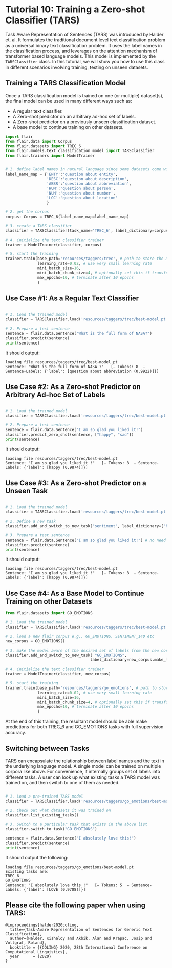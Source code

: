 # Tutorial 10: Training a Zero-shot Classifier (TARS)

Task Aware Representation of Sentences (TARS) was introduced by Halder et. al. It formulates the
traditional document level text classification problem as a universal binary text classification
problem. It uses the label names in the classification process, and leverages on the attention mechanism
of transformer based language models. This model is implemented by the `TARSClassifier` class. In this
tutorial, we will show you how to use this class in different scenarios involving training, testing on
unseen datasets.

## Training a TARS Classification Model

Once a TARS classification model is trained on one (or multiple) dataset(s), the final model
can be used in many different ways such as:
* A regular text classifier.
* A Zero-shot predictor on an arbitrary ad-hoc set of labels.
* A Zero-shot predictor on a previously unseen classification dataset. 
* A base model to continue training on other datasets.

```python
import flair
from flair.data import Corpus
from flair.datasets import TREC_6
from flair.models.text_classification_model import TARSClassifier
from flair.trainers import ModelTrainer


# 1. define label names in natural language since some datasets come with cryptic set of labels
label_name_map = {'ENTY':'question about entity',
                  'DESC':'question about description',
                  'ABBR':'question about abbreviation',
                  'HUM':'question about person',
                  'NUM':'question about number',
                  'LOC':'question about location'
                  }

# 2. get the corpus                  
corpus: Corpus = TREC_6(label_name_map=label_name_map)

# 3. create a TARS classifier
classifier = TARSClassifier(task_name='TREC_6', label_dictionary=corpus.make_label_dictionary())

# 4. initialize the text classifier trainer
trainer = ModelTrainer(classifier, corpus)

# 5. start the training
trainer.train(base_path='resources/taggers/trec', # path to store the model artifacts
              learning_rate=0.02, # use very small learning rate
              mini_batch_size=16,
              mini_batch_chunk_size=4, # optionally set this if transformer is too much for your machine
              max_epochs=10, # terminate after 10 epochs
              )


```

## Use Case #1: As a Regular Text Classifier
```python

# 1. Load the trained model
classifier = TARSClassifier.load('resources/taggers/trec/best-model.pt')

# 2. Prepare a test sentence
sentence = flair.data.Sentence("What is the full form of NASA?")
classifier.predict(sentence)
print(sentence)

```
It should output:
```
loading file resources/taggers/trec/best-model.pt
Sentence: "What is the full form of NASA ?"   [− Tokens: 8  − Sentence-Labels: {'label': [question about abbreviation (0.9922)]}]
```

## Use Case #2: As a Zero-shot Predictor on Arbitrary Ad-hoc Set of Labels
```python

# 1. Load the trained model
classifier = TARSClassifier.load('resources/taggers/trec/best-model.pt')

# 2. Prepare a test sentence
sentence = flair.data.Sentence("I am so glad you liked it!")
classifier.predict_zero_shot(sentence, ["happy", "sad"])
print(sentence)

```
It should output:
```
loading file resources/taggers/trec/best-model.pt
Sentence: "I am so glad you liked it !"   [− Tokens: 8  − Sentence-Labels: {'label': [happy (0.9874)]}]
```


## Use Case #3: As a Zero-shot Predictor on a Unseen Task
```python

# 1. Load the trained model
classifier = TARSClassifier.load('resources/taggers/trec/best-model.pt')

# 2. Define a new task
classifier.add_and_switch_to_new_task("sentiment", label_dictionary=["happy", "sad"])

# 3. Prepare a test sentence
sentence = flair.data.Sentence("I am so glad you liked it!") # no need to provide the labels in this way
classifier.predict(sentence)
print(sentence)

```
It should output:
```
loading file resources/taggers/trec/best-model.pt
Sentence: "I am so glad you liked it !"   [− Tokens: 8  − Sentence-Labels: {'label': [happy (0.9874)]}]
```

## Use Case #4: As a Base Model to Continue Training on other Datasets
```python
from flair.datasets import GO_EMOTIONS

# 1. Load the trained model
classifier = TARSClassifier.load('resources/taggers/trec/best-model.pt')

# 2. load a new flair corpus e.g., GO_EMOTIONS, SENTIMENT_140 etc
new_corpus = GO_EMOTIONS()

# 3. make the model aware of the desired set of labels from the new corpus
classifier.add_and_switch_to_new_task( "GO_EMOTIONS",
                                     label_dictionary=new_corpus.make_label_dictionary())

# 4. initialize the text classifier trainer
trainer = ModelTrainer(classifier, new_corpus)

# 5. start the training
trainer.train(base_path='resources/taggers/go_emotions', # path to store the model artifacts
              learning_rate=0.02, # use very small learning rate
              mini_batch_size=16,
              mini_batch_chunk_size=4, # optionally set this if transformer is too much for your machine
              max_epochs=10, # terminate after 10 epochs
              )

```
At the end of this training, the resultant model should be able make predictions for both TREC_6 and GO_EMOTIONS tasks with full supervision accuracy.

## Switching between Tasks

TARS can encapsulate the relationship between label names and the text in the underlying 
language model. A single model can be trained on multiple corpora like above. For convenience, it 
internally groups set of labels into different tasks. A user can look up what existing 
tasks a TARS model was trained on, and then switch to one of them as needed.

```python

# 1. Load a pre-trained TARS model
classifier = TARSClassifier.load('resources/taggers/go_emotions/best-model.pt')

# 2. Check out what datasets it was trained on
classifier.list_existing_tasks()

# 3. Switch to a particular task that exists in the above list
classifier.switch_to_task("GO_EMOTIONS")

sentence = flair.data.Sentence("I absolutely love this!")
classifier.predict(sentence)
print(sentence)
```
It should output the following:
```
loading file resources/taggers/go_emotions/best-model.pt
Existing tasks are:
TREC_6
GO_EMOTIONS
Sentence: "I absolutely love this !"   [− Tokens: 5  − Sentence-Labels: {'label': [LOVE (0.9708)]}]
```

## Please cite the following paper when using TARS:

```
@inproceedings{halder2020coling,
  title={Task-Aware Representation of Sentences for Generic Text Classification},
  author={Halder, Kishaloy and Akbik, Alan and Krapac, Josip and Vollgraf, Roland},
  booktitle = {{COLING} 2020, 28th International Conference on Computational Linguistics},
  year      = {2020}
}
```